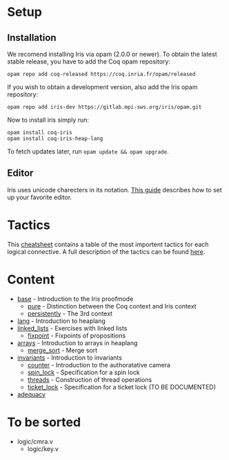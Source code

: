 # Setup
## Installation
We recomend installing Iris via opam (2.0.0 or
newer).  To obtain the latest stable release, you have to add the Coq opam
repository:

    opam repo add coq-released https://coq.inria.fr/opam/released

If you wish to obtain a development version, also add the Iris opam repository:

    opam repo add iris-dev https://gitlab.mpi-sws.org/iris/opam.git

Now to install iris simply run:

    opam install coq-iris
    opam install coq-iris-heap-lang

To fetch updates later, run `opam update && opam upgrade`.

## Editor
Iris uses unicode charecters in its notation. [This guide](https://gitlab.mpi-sws.org/iris/iris/-/blob/master/docs/editor.md) describes how to set up your favorite editor.

# Tactics
This [cheatsheet](/cheatsheet.md) contains a table of the most importent tactics for each logical connective. A full description of the tactics can be found [here](https://gitlab.mpi-sws.org/iris/iris/-/blob/master/docs/proof_mode.md).

# Content

- [base](/theories/base.v) - Introduction to the Iris proofmode
  - [pure](/theories/pure.v) - Distinction between the Coq context and Iris context
  - [persistently](/theories/persistently.v) - The 3rd context
- [lang](/theories/lang.v) - Introduction to heaplang
- [linked_lists](/theories/linked_lists.v) - Exercises with linked lists
  - [fixpoint](/theories/fixpoint.v) - Fixpoints of propositions
- [arrays](/theories/arrays.v) - Introduction to arrays in heaplang
  - [merge_sort](/theories/merge_sort.v) - Merge sort
- [invariants](/theories/invariants.v) - Introduction to invariants
  - [counter](/theories/counter.v) - Introduction to the authoratative camera
  - [spin_lock](/theories/spin_lock.v) - Specification for a spin lock
  - [threads](/theories/threads.v) - Construction of thread operations
  - [ticket_lock](/theories/ticket_lock.v) - Specification for a ticket lock (TO BE DOCUMENTED)
- [adequacy](/theories/adequacy.v)

# To be sorted
- logic/cmra.v
  - logic/key.v
